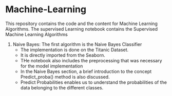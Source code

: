 # Machine-Learning
This repository contains the code and the content for Machine Learning Algorithms.
The supervised Learning notebook contains the Supervised Machine Learning Algorithms
1) Naive Bayes: The first algorithm is the Naive Bayes Classifier
     * The implementation is done on the Titanic Dataset.
     * It is directly imported from the Seaborn.
     * THe notebook also includes the preprocessing that was necessary for the model implementation
     * In the Naive Bayes section, a brief introduction to the concept Predict_proba() method is also discussed.
     * Predict Probabilities enables us to understand the probabilities of the data belonging to the different classes.
